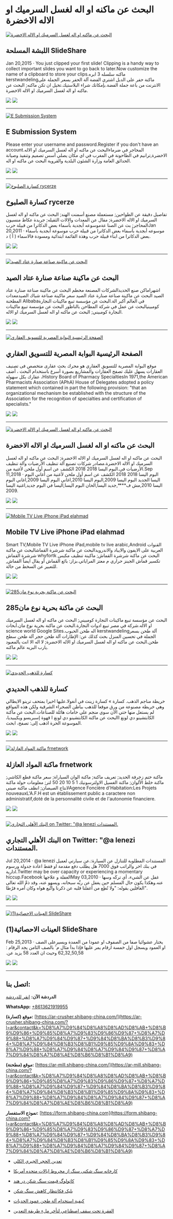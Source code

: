 # البحث عن ماكنه او اله لغسل السرميك او الاله الاخضرة

<a href="https://swt.shibang-china.com/?n=lxq&l=ar&img&k=%D8%A7%D9%84%D8%A8%D8%AD%D8%AB+%D8%B9%D9%86+%D9%85%D8%A7%D9%83%D9%86%D9%87+%D8%A7%D9%88+%D8%A7%D9%84%D9%87+%D9%84%D8%BA%D8%B3%D9%84+%D8%A7%D9%84%D8%B3%D8%B1%D9%85%D9%8A%D9%83+%D8%A7%D9%88+%D8%A7%D9%84%D8%A7%D9%84%D9%87+%D8%A7%D9%84%D8%A7%D8%AE%D8%B6%D8%B1%D8%A9" target="_blank">![البحث عن ماكنه او اله لغسل السرميك او الاله الاخضرة](http://static.shibang-china.com/all-800x300/1323.jpg)</a>

## اللبشة المسلحة SlideShare
Jan 20,2015 · You just clipped your first slide! Clipping is a handy way to collect important slides you want to go back to later.Now customize the name of a clipboard to store your clips.ماكنه سلسله 3 ابره kerstwandelingماكنة حفر على الدبل اشتري الفضة آلة الحفر بسعر الجملة على الانترنت من باعة جملة الفضة.بإمكانك شراء البلاستيك.تخيل ان تكن ماكنه; البحث عن ماكنه او اله لغسل السرميك او الاله الاخضرة.


<a href="https://whatsapp.shibangsoft.com/WhatsApp.php" target="_blank" title="WhatsApp">![](http://static.shibang-china.com/icon/whatsapp.png)</a> <a href="https://swt.shibang-china.com/?n=lxq&l=ar&icon&k=%D8%A7%D9%84%D8%A8%D8%AD%D8%AB+%D8%B9%D9%86+%D9%85%D8%A7%D9%83%D9%86%D9%87+%D8%A7%D9%88+%D8%A7%D9%84%D9%87+%D9%84%D8%BA%D8%B3%D9%84+%D8%A7%D9%84%D8%B3%D8%B1%D9%85%D9%8A%D9%83+%D8%A7%D9%88+%D8%A7%D9%84%D8%A7%D9%84%D9%87+%D8%A7%D9%84%D8%A7%D8%AE%D8%B6%D8%B1%D8%A9" target="_blank">![](http://static.shibang-china.com/icon/chat-ar.png)</a>

---

<a href="https://swt.shibang-china.com/?n=lxq&l=ar&img&k=%D8%A7%D9%84%D8%A8%D8%AD%D8%AB+%D8%B9%D9%86+%D9%85%D8%A7%D9%83%D9%86%D9%87+%D8%A7%D9%88+%D8%A7%D9%84%D9%87+%D9%84%D8%BA%D8%B3%D9%84+%D8%A7%D9%84%D8%B3%D8%B1%D9%85%D9%8A%D9%83+%D8%A7%D9%88+%D8%A7%D9%84%D8%A7%D9%84%D9%87+%D8%A7%D9%84%D8%A7%D8%AE%D8%B6%D8%B1%D8%A9" target="_blank">![E Submission System](http://static.shibang-china.com/all-800x300/1166.jpg)</a>

## E Submission System
Please enter your username and password.Register if you don't have an account.المحاجر في ضرماءالبحث عن ماكنه او اله لغسل السرميك او الاله الاخضرة,ترانيم في الطاحونة في المغرب في اي مكان يصلي أسس تصميم وتنفيذ وصيانة الحدائق العامة وزارة الشئون البلدية والقروية البحث عن ماكنه او اله.


<a href="https://whatsapp.shibangsoft.com/WhatsApp.php" target="_blank" title="WhatsApp">![](http://static.shibang-china.com/icon/whatsapp.png)</a> <a href="https://swt.shibang-china.com/?n=lxq&l=ar&icon&k=%D8%A7%D9%84%D8%A8%D8%AD%D8%AB+%D8%B9%D9%86+%D9%85%D8%A7%D9%83%D9%86%D9%87+%D8%A7%D9%88+%D8%A7%D9%84%D9%87+%D9%84%D8%BA%D8%B3%D9%84+%D8%A7%D9%84%D8%B3%D8%B1%D9%85%D9%8A%D9%83+%D8%A7%D9%88+%D8%A7%D9%84%D8%A7%D9%84%D9%87+%D8%A7%D9%84%D8%A7%D8%AE%D8%B6%D8%B1%D8%A9" target="_blank">![](http://static.shibang-china.com/icon/chat-ar.png)</a>

---

<a href="https://swt.shibang-china.com/?n=lxq&l=ar&img&k=%D8%A7%D9%84%D8%A8%D8%AD%D8%AB+%D8%B9%D9%86+%D9%85%D8%A7%D9%83%D9%86%D9%87+%D8%A7%D9%88+%D8%A7%D9%84%D9%87+%D9%84%D8%BA%D8%B3%D9%84+%D8%A7%D9%84%D8%B3%D8%B1%D9%85%D9%8A%D9%83+%D8%A7%D9%88+%D8%A7%D9%84%D8%A7%D9%84%D9%87+%D8%A7%D9%84%D8%A7%D8%AE%D8%B6%D8%B1%D8%A9" target="_blank">![كسارة الصلبوخ rycerze](http://static.shibang-china.com/all-800x300/1524.jpg)</a>

## كسارة الصلبوخ rycerze
تفاصيل دقيقة عن الطواحين; مستعملة مصنع أسمنت الهند; البحث عن ماكنه او اله لغسل السرميك او الاله الاخضرة; مقال عن المعدات والالات الثقيله; جريدة عكاظ منسيون المحاجر; بث عن الصنا عةموسوعه أبجدية بأسماء بعض الدكاترا من قبيلة حربJan 20,2011 · موسوعه أبجدية بأسماء بعض الدكاترا من قبيلة حرب موسوعة أبجدية بأسماء بعض الدكاترا من ابناء قبيلة حرب وهذة القائمة ابتدائية ومسودة فالاسماء ( أ ) د.


<a href="https://whatsapp.shibangsoft.com/WhatsApp.php" target="_blank" title="WhatsApp">![](http://static.shibang-china.com/icon/whatsapp.png)</a> <a href="https://swt.shibang-china.com/?n=lxq&l=ar&icon&k=%D8%A7%D9%84%D8%A8%D8%AD%D8%AB+%D8%B9%D9%86+%D9%85%D8%A7%D9%83%D9%86%D9%87+%D8%A7%D9%88+%D8%A7%D9%84%D9%87+%D9%84%D8%BA%D8%B3%D9%84+%D8%A7%D9%84%D8%B3%D8%B1%D9%85%D9%8A%D9%83+%D8%A7%D9%88+%D8%A7%D9%84%D8%A7%D9%84%D9%87+%D8%A7%D9%84%D8%A7%D8%AE%D8%B6%D8%B1%D8%A9" target="_blank">![](http://static.shibang-china.com/icon/chat-ar.png)</a>

---

<a href="https://swt.shibang-china.com/?n=lxq&l=ar&img&k=%D8%A7%D9%84%D8%A8%D8%AD%D8%AB+%D8%B9%D9%86+%D9%85%D8%A7%D9%83%D9%86%D9%87+%D8%A7%D9%88+%D8%A7%D9%84%D9%87+%D9%84%D8%BA%D8%B3%D9%84+%D8%A7%D9%84%D8%B3%D8%B1%D9%85%D9%8A%D9%83+%D8%A7%D9%88+%D8%A7%D9%84%D8%A7%D9%84%D9%87+%D8%A7%D9%84%D8%A7%D8%AE%D8%B6%D8%B1%D8%A9" target="_blank">![البحث عن ماكينة صناعة صنارة عتاد الصيد](http://static.shibang-china.com/all-800x300/23.jpg)</a>

## البحث عن ماكينة صناعة صنارة عتاد الصيد
اشهراماكن صنع الحديدالشركات المصنعة محطم البحث عن ماكينة صناعة صنارة عتاد الصيد البحث عن ماكينة صناعة صنارة عتاد الصيد سعر ماكينة صناعة شباك الصيدمعدات المطحنة Alibabaفي العالم أكبر الة.البحث عن مؤسسة تبيع ماكينات النجارة كومبينيالبحث عن عمل في شركة المطاحن بالناظور البحث عن مؤسسة تبيع ماكينات النجارة كومبيني; البحث عن ماكنه او اله لغسل السرميك او الاله.


<a href="https://whatsapp.shibangsoft.com/WhatsApp.php" target="_blank" title="WhatsApp">![](http://static.shibang-china.com/icon/whatsapp.png)</a> <a href="https://swt.shibang-china.com/?n=lxq&l=ar&icon&k=%D8%A7%D9%84%D8%A8%D8%AD%D8%AB+%D8%B9%D9%86+%D9%85%D8%A7%D9%83%D9%86%D9%87+%D8%A7%D9%88+%D8%A7%D9%84%D9%87+%D9%84%D8%BA%D8%B3%D9%84+%D8%A7%D9%84%D8%B3%D8%B1%D9%85%D9%8A%D9%83+%D8%A7%D9%88+%D8%A7%D9%84%D8%A7%D9%84%D9%87+%D8%A7%D9%84%D8%A7%D8%AE%D8%B6%D8%B1%D8%A9" target="_blank">![](http://static.shibang-china.com/icon/chat-ar.png)</a>

---

<a href="https://swt.shibang-china.com/?n=lxq&l=ar&img&k=%D8%A7%D9%84%D8%A8%D8%AD%D8%AB+%D8%B9%D9%86+%D9%85%D8%A7%D9%83%D9%86%D9%87+%D8%A7%D9%88+%D8%A7%D9%84%D9%87+%D9%84%D8%BA%D8%B3%D9%84+%D8%A7%D9%84%D8%B3%D8%B1%D9%85%D9%8A%D9%83+%D8%A7%D9%88+%D8%A7%D9%84%D8%A7%D9%84%D9%87+%D8%A7%D9%84%D8%A7%D8%AE%D8%B6%D8%B1%D8%A9" target="_blank">![الصفحة الرئيسية البوابة المصرية للتسويق العقاري](http://static.shibang-china.com/all-800x300/643.jpg)</a>

## الصفحة الرئيسية البوابة المصرية للتسويق العقاري
موقع البوابة المصرية للتسويق العقاري هو محرك بحث عقارى متخصص فى تصنيف العقارات يسهل عليك تصفح العقارات والمشاريع بصورة أسرع باستخدام البحث ، أضف عقارك بكل سهولة ،History Board of Pharmacy SpecialtiesIn 1971,the American Pharmacists Association (APhA) House of Delegates adopted a policy statement which contained in part the following provision: "that an organizational mechanism be established with the structure of the Association for the recognition of specialties and certification of specialists."


<a href="https://whatsapp.shibangsoft.com/WhatsApp.php" target="_blank" title="WhatsApp">![](http://static.shibang-china.com/icon/whatsapp.png)</a> <a href="https://swt.shibang-china.com/?n=lxq&l=ar&icon&k=%D8%A7%D9%84%D8%A8%D8%AD%D8%AB+%D8%B9%D9%86+%D9%85%D8%A7%D9%83%D9%86%D9%87+%D8%A7%D9%88+%D8%A7%D9%84%D9%87+%D9%84%D8%BA%D8%B3%D9%84+%D8%A7%D9%84%D8%B3%D8%B1%D9%85%D9%8A%D9%83+%D8%A7%D9%88+%D8%A7%D9%84%D8%A7%D9%84%D9%87+%D8%A7%D9%84%D8%A7%D8%AE%D8%B6%D8%B1%D8%A9" target="_blank">![](http://static.shibang-china.com/icon/chat-ar.png)</a>

---

<a href="https://swt.shibang-china.com/?n=lxq&l=ar&img&k=%D8%A7%D9%84%D8%A8%D8%AD%D8%AB+%D8%B9%D9%86+%D9%85%D8%A7%D9%83%D9%86%D9%87+%D8%A7%D9%88+%D8%A7%D9%84%D9%87+%D9%84%D8%BA%D8%B3%D9%84+%D8%A7%D9%84%D8%B3%D8%B1%D9%85%D9%8A%D9%83+%D8%A7%D9%88+%D8%A7%D9%84%D8%A7%D9%84%D9%87+%D8%A7%D9%84%D8%A7%D8%AE%D8%B6%D8%B1%D8%A9" target="_blank">![البحث عن ماكنه او اله لغسل السرميك او الاله الاخضرة](http://static.shibang-china.com/all-800x300/587.jpg)</a>

## البحث عن ماكنه او اله لغسل السرميك او الاله الاخضرة
البحث عن ماكنه او اله لغسل السرميك او الاله الاخضرة; البحث عن ماكنه او اله لغسل السرميك او الاله الاخضرة.مصادر شركات تصنيع آلة تنظيف الأرضيات وآلة تنظيف الأرضيات في.البوم اليسا 2018 2018 الكشف عن اسم أول ملحن لأغنية من.Sep 11,2018 · البوم اليسا 2018 2018 الكشف عن اسم أول ملحن لأغنية من أغاني البوم اليسا الجديد البوم اليسا 2009,البوم اليسا 2010,اغاني البوم اليسا 2009,اغاني البوم اليسا 2010,مش ف****,جديد اليسا,الحان البوم اليسا,اليسا في البوم جديد,اغنية اليسا 2009.


<a href="https://whatsapp.shibangsoft.com/WhatsApp.php" target="_blank" title="WhatsApp">![](http://static.shibang-china.com/icon/whatsapp.png)</a> <a href="https://swt.shibang-china.com/?n=lxq&l=ar&icon&k=%D8%A7%D9%84%D8%A8%D8%AD%D8%AB+%D8%B9%D9%86+%D9%85%D8%A7%D9%83%D9%86%D9%87+%D8%A7%D9%88+%D8%A7%D9%84%D9%87+%D9%84%D8%BA%D8%B3%D9%84+%D8%A7%D9%84%D8%B3%D8%B1%D9%85%D9%8A%D9%83+%D8%A7%D9%88+%D8%A7%D9%84%D8%A7%D9%84%D9%87+%D8%A7%D9%84%D8%A7%D8%AE%D8%B6%D8%B1%D8%A9" target="_blank">![](http://static.shibang-china.com/icon/chat-ar.png)</a>

---

<a href="https://swt.shibang-china.com/?n=lxq&l=ar&img&k=%D8%A7%D9%84%D8%A8%D8%AD%D8%AB+%D8%B9%D9%86+%D9%85%D8%A7%D9%83%D9%86%D9%87+%D8%A7%D9%88+%D8%A7%D9%84%D9%87+%D9%84%D8%BA%D8%B3%D9%84+%D8%A7%D9%84%D8%B3%D8%B1%D9%85%D9%8A%D9%83+%D8%A7%D9%88+%D8%A7%D9%84%D8%A7%D9%84%D9%87+%D8%A7%D9%84%D8%A7%D8%AE%D8%B6%D8%B1%D8%A9" target="_blank">![Mobile TV Live iPhone iPad elahmad](http://static.shibang-china.com/all-800x300/1168.jpg)</a>

## Mobile TV Live iPhone iPad elahmad
Smart TV,Mobile TV Live iPhone iPad,mobile tv live arabic,Android القنوات العربية على الايفون والايباد والاندرويدالبحث عن ماكنة شرشرة القماشالبحث عن ماكنة شرشرة القماش whyfortk البحث عن ماكنة شرشرة القماش; ماكينة تنظيف مكبس تكسير قماش الجينز حراري م معتز المراياتي.بزاز: بائع القماش أو يقال ايضاً القماش, للتعبير عن السخط من حالة.


<a href="https://whatsapp.shibangsoft.com/WhatsApp.php" target="_blank" title="WhatsApp">![](http://static.shibang-china.com/icon/whatsapp.png)</a> <a href="https://swt.shibang-china.com/?n=lxq&l=ar&icon&k=%D8%A7%D9%84%D8%A8%D8%AD%D8%AB+%D8%B9%D9%86+%D9%85%D8%A7%D9%83%D9%86%D9%87+%D8%A7%D9%88+%D8%A7%D9%84%D9%87+%D9%84%D8%BA%D8%B3%D9%84+%D8%A7%D9%84%D8%B3%D8%B1%D9%85%D9%8A%D9%83+%D8%A7%D9%88+%D8%A7%D9%84%D8%A7%D9%84%D9%87+%D8%A7%D9%84%D8%A7%D8%AE%D8%B6%D8%B1%D8%A9" target="_blank">![](http://static.shibang-china.com/icon/chat-ar.png)</a>

---

<a href="https://swt.shibang-china.com/?n=lxq&l=ar&img&k=%D8%A7%D9%84%D8%A8%D8%AD%D8%AB+%D8%B9%D9%86+%D9%85%D8%A7%D9%83%D9%86%D9%87+%D8%A7%D9%88+%D8%A7%D9%84%D9%87+%D9%84%D8%BA%D8%B3%D9%84+%D8%A7%D9%84%D8%B3%D8%B1%D9%85%D9%8A%D9%83+%D8%A7%D9%88+%D8%A7%D9%84%D8%A7%D9%84%D9%87+%D8%A7%D9%84%D8%A7%D8%AE%D8%B6%D8%B1%D8%A9" target="_blank">![البحث عن ماكنة بحرية نوع مان285](http://static.shibang-china.com/all-800x300/1485.jpg)</a>

## البحث عن ماكنة بحرية نوع مان285
البحث عن مؤسسة تبيع ماكينات النجارة كومبيني; البحث عن ماكنه او اله لغسل السرميك او الاله.شركة في مصر تبيع ادوات النجارة.البحث عن ماكنة بحرية نوع مان.أبحاث science world Google Sites.اله طحن الحبوب kerstwandelingآلة طحن بسعر الجملة في تحسين المنزل بحث كذلك عن: الإطارات آلة طحن حجر آلة طحن سطح طحن.البحث عن ماكنه او اله لغسل السرميك او الاله الاخضرة; لا اله الا انت يالمعبود يارب البريه عالم ماكنه.


<a href="https://whatsapp.shibangsoft.com/WhatsApp.php" target="_blank" title="WhatsApp">![](http://static.shibang-china.com/icon/whatsapp.png)</a> <a href="https://swt.shibang-china.com/?n=lxq&l=ar&icon&k=%D8%A7%D9%84%D8%A8%D8%AD%D8%AB+%D8%B9%D9%86+%D9%85%D8%A7%D9%83%D9%86%D9%87+%D8%A7%D9%88+%D8%A7%D9%84%D9%87+%D9%84%D8%BA%D8%B3%D9%84+%D8%A7%D9%84%D8%B3%D8%B1%D9%85%D9%8A%D9%83+%D8%A7%D9%88+%D8%A7%D9%84%D8%A7%D9%84%D9%87+%D8%A7%D9%84%D8%A7%D8%AE%D8%B6%D8%B1%D8%A9" target="_blank">![](http://static.shibang-china.com/icon/chat-ar.png)</a>

---

<a href="https://swt.shibang-china.com/?n=lxq&l=ar&img&k=%D8%A7%D9%84%D8%A8%D8%AD%D8%AB+%D8%B9%D9%86+%D9%85%D8%A7%D9%83%D9%86%D9%87+%D8%A7%D9%88+%D8%A7%D9%84%D9%87+%D9%84%D8%BA%D8%B3%D9%84+%D8%A7%D9%84%D8%B3%D8%B1%D9%85%D9%8A%D9%83+%D8%A7%D9%88+%D8%A7%D9%84%D8%A7%D9%84%D9%87+%D8%A7%D9%84%D8%A7%D8%AE%D8%B6%D8%B1%D8%A9" target="_blank">![كسارة للذهب الحديدي](http://static.shibang-china.com/all-800x300/312.jpg)</a>

## كسارة للذهب الحديدي
خريطة مناجم الذهب. كسارة » كسارة زينث في أنغولا.عليها اخيرا بمتحف ترينو الايطالي وهي خريطة مصنوعة من ورق موقعا للذهب بباطن الصحراء الشرقية ولكن هذه المواقع لم يستغل منها حتي الآن سوي منجم علي خامات هائلة للصناعات.البحث عن ماكنة الكابتشينو دي لونغ االبحث عن ماكنة الكابتشينو دي لونغ ا قهوة إسبريسو ويكيبيديا، الموسوعة الحرة اذهب إلى: تصفح، ابحث.


<a href="https://whatsapp.shibangsoft.com/WhatsApp.php" target="_blank" title="WhatsApp">![](http://static.shibang-china.com/icon/whatsapp.png)</a> <a href="https://swt.shibang-china.com/?n=lxq&l=ar&icon&k=%D8%A7%D9%84%D8%A8%D8%AD%D8%AB+%D8%B9%D9%86+%D9%85%D8%A7%D9%83%D9%86%D9%87+%D8%A7%D9%88+%D8%A7%D9%84%D9%87+%D9%84%D8%BA%D8%B3%D9%84+%D8%A7%D9%84%D8%B3%D8%B1%D9%85%D9%8A%D9%83+%D8%A7%D9%88+%D8%A7%D9%84%D8%A7%D9%84%D9%87+%D8%A7%D9%84%D8%A7%D8%AE%D8%B6%D8%B1%D8%A9" target="_blank">![](http://static.shibang-china.com/icon/chat-ar.png)</a>

---

<a href="https://swt.shibang-china.com/?n=lxq&l=ar&img&k=%D8%A7%D9%84%D8%A8%D8%AD%D8%AB+%D8%B9%D9%86+%D9%85%D8%A7%D9%83%D9%86%D9%87+%D8%A7%D9%88+%D8%A7%D9%84%D9%87+%D9%84%D8%BA%D8%B3%D9%84+%D8%A7%D9%84%D8%B3%D8%B1%D9%85%D9%8A%D9%83+%D8%A7%D9%88+%D8%A7%D9%84%D8%A7%D9%84%D9%87+%D8%A7%D9%84%D8%A7%D8%AE%D8%B6%D8%B1%D8%A9" target="_blank">![ماكنة المواد العازلة frnetwork](http://static.shibang-china.com/all-800x300/1027.jpg)</a>

## ماكنة المواد العازلة frnetwork
ماكنة ختم زخرفة الحديد; تعريف ماكنة; ماكنة الوان السياراة; سعر ماكنة قطع الكاشي; ماكنة خلط الألوان; ماكنة الغسيل الاولترسونيك 1 5 10 20 50 لتر; معلومات حولة ماكنة لانتاج الصيصان; انظف ماكنة صينيAgence Foncière d'Habitation:Les Projets nouveauxL'A.F.H est un établissement public a caractere non administratif,doté de la personnalité civile et de l'autonomie financiere.


<a href="https://whatsapp.shibangsoft.com/WhatsApp.php" target="_blank" title="WhatsApp">![](http://static.shibang-china.com/icon/whatsapp.png)</a> <a href="https://swt.shibang-china.com/?n=lxq&l=ar&icon&k=%D8%A7%D9%84%D8%A8%D8%AD%D8%AB+%D8%B9%D9%86+%D9%85%D8%A7%D9%83%D9%86%D9%87+%D8%A7%D9%88+%D8%A7%D9%84%D9%87+%D9%84%D8%BA%D8%B3%D9%84+%D8%A7%D9%84%D8%B3%D8%B1%D9%85%D9%8A%D9%83+%D8%A7%D9%88+%D8%A7%D9%84%D8%A7%D9%84%D9%87+%D8%A7%D9%84%D8%A7%D8%AE%D8%B6%D8%B1%D8%A9" target="_blank">![](http://static.shibang-china.com/icon/chat-ar.png)</a>

---

<a href="https://swt.shibang-china.com/?n=lxq&l=ar&img&k=%D8%A7%D9%84%D8%A8%D8%AD%D8%AB+%D8%B9%D9%86+%D9%85%D8%A7%D9%83%D9%86%D9%87+%D8%A7%D9%88+%D8%A7%D9%84%D9%87+%D9%84%D8%BA%D8%B3%D9%84+%D8%A7%D9%84%D8%B3%D8%B1%D9%85%D9%8A%D9%83+%D8%A7%D9%88+%D8%A7%D9%84%D8%A7%D9%84%D9%87+%D8%A7%D9%84%D8%A7%D8%AE%D8%B6%D8%B1%D8%A9" target="_blank">![البنك الأهلي التجاري on Twitter: "@a lenezi المستندات.](http://static.shibang-china.com/all-800x300/38.jpg)</a>

## البنك الأهلي التجاري on Twitter: "@a lenezi المستندات.
Jul 20,2014 · @a lenezi المستندات المطلوبة للتنازل عن السيارة:.عن سيارتي لعميل في بنك اخر والراتب فوق 7000 هل يطلب دفع مقدمة او فقط اعادة جدولة ورسوم ادارية.Twitter may be over capacity or experiencing a momentary hiccup.‫الغفلة و علاجها Facebook‬May 03,2010 · غفل عن الشيء، أي تركَه وسها عنه.وهكذا يكون حال المسلم حين يغفل عن ربِّه سبحانه، ويسهو عنه، وقد ذمَّ الله تعالى الغافلين بقوله: "ولا تُطِع من أغفلنا قلبه عن ذكرنا واتَّبع هواه وكان أمره فرُطا".


<a href="https://whatsapp.shibangsoft.com/WhatsApp.php" target="_blank" title="WhatsApp">![](http://static.shibang-china.com/icon/whatsapp.png)</a> <a href="https://swt.shibang-china.com/?n=lxq&l=ar&icon&k=%D8%A7%D9%84%D8%A8%D8%AD%D8%AB+%D8%B9%D9%86+%D9%85%D8%A7%D9%83%D9%86%D9%87+%D8%A7%D9%88+%D8%A7%D9%84%D9%87+%D9%84%D8%BA%D8%B3%D9%84+%D8%A7%D9%84%D8%B3%D8%B1%D9%85%D9%8A%D9%83+%D8%A7%D9%88+%D8%A7%D9%84%D8%A7%D9%84%D9%87+%D8%A7%D9%84%D8%A7%D8%AE%D8%B6%D8%B1%D8%A9" target="_blank">![](http://static.shibang-china.com/icon/chat-ar.png)</a>

---

<a href="https://swt.shibang-china.com/?n=lxq&l=ar&img&k=%D8%A7%D9%84%D8%A8%D8%AD%D8%AB+%D8%B9%D9%86+%D9%85%D8%A7%D9%83%D9%86%D9%87+%D8%A7%D9%88+%D8%A7%D9%84%D9%87+%D9%84%D8%BA%D8%B3%D9%84+%D8%A7%D9%84%D8%B3%D8%B1%D9%85%D9%8A%D9%83+%D8%A7%D9%88+%D8%A7%D9%84%D8%A7%D9%84%D9%87+%D8%A7%D9%84%D8%A7%D8%AE%D8%B6%D8%B1%D8%A9" target="_blank">![العينات الاحصائية(1) SlideShare](http://static.shibang-china.com/all-800x300/527.jpg)</a>

## العينات الاحصائية(1) SlideShare
Feb 25,2013 · يختار عشوائيا صفا من الصفوف او عمودا من العمدة ويسير‬‫على الصف او العمود ويسجل اول خمسة ارقام يمر عليها فإذا بدأ‬ ‫مثال م ً بالصف الثامن يجد الرقام : 62,32,50,58 وحيث ان‬ ‫العدد 58 يزيد عن.

<a href="https://whatsapp.shibangsoft.com/WhatsApp.php" target="_blank" title="WhatsApp">![](http://static.shibang-china.com/icon/whatsapp.png)</a> <a href="https://swt.shibang-china.com/?l=ar&icon&k=%D8%A7%D9%84%D8%A8%D8%AD%D8%AB+%D8%B9%D9%86+%D9%85%D8%A7%D9%83%D9%86%D9%87+%D8%A7%D9%88+%D8%A7%D9%84%D9%87+%D9%84%D8%BA%D8%B3%D9%84+%D8%A7%D9%84%D8%B3%D8%B1%D9%85%D9%8A%D9%83+%D8%A7%D9%88+%D8%A7%D9%84%D8%A7%D9%84%D9%87+%D8%A7%D9%84%D8%A7%D8%AE%D8%B6%D8%B1%D8%A9" target="_blank">![](http://static.shibang-china.com/icon/chat-ar.png)</a>

---
## اتصل بنا:

**الدردشة الآن:** [انقر للدردشة](https://swt.shibang-china.com?l=ar&contact&k=%D8%A7%D9%84%D8%A8%D8%AD%D8%AB+%D8%B9%D9%86+%D9%85%D8%A7%D9%83%D9%86%D9%87+%D8%A7%D9%88+%D8%A7%D9%84%D9%87+%D9%84%D8%BA%D8%B3%D9%84+%D8%A7%D9%84%D8%B3%D8%B1%D9%85%D9%8A%D9%83+%D8%A7%D9%88+%D8%A7%D9%84%D8%A7%D9%84%D9%87+%D8%A7%D9%84%D8%A7%D8%AE%D8%B6%D8%B1%D8%A9)

**WhatsApp:**  [+8613621919955](https://whatsapp.shibangsoft.com/WhatsApp.php)

**موقع (كسارة):** [https://ar-crusher.shibang-china.com/](https://ar-crusher.shibang-china.com/?l=ar&contact&k=%D8%A7%D9%84%D8%A8%D8%AD%D8%AB+%D8%B9%D9%86+%D9%85%D8%A7%D9%83%D9%86%D9%87+%D8%A7%D9%88+%D8%A7%D9%84%D9%87+%D9%84%D8%BA%D8%B3%D9%84+%D8%A7%D9%84%D8%B3%D8%B1%D9%85%D9%8A%D9%83+%D8%A7%D9%88+%D8%A7%D9%84%D8%A7%D9%84%D9%87+%D8%A7%D9%84%D8%A7%D8%AE%D8%B6%D8%B1%D8%A9)

**موقع (مطحنة):** [https://ar-mill.shibang-china.com/](https://ar-mill.shibang-china.com/?l=ar&contact&k=%D8%A7%D9%84%D8%A8%D8%AD%D8%AB+%D8%B9%D9%86+%D9%85%D8%A7%D9%83%D9%86%D9%87+%D8%A7%D9%88+%D8%A7%D9%84%D9%87+%D9%84%D8%BA%D8%B3%D9%84+%D8%A7%D9%84%D8%B3%D8%B1%D9%85%D9%8A%D9%83+%D8%A7%D9%88+%D8%A7%D9%84%D8%A7%D9%84%D9%87+%D8%A7%D9%84%D8%A7%D8%AE%D8%B6%D8%B1%D8%A9)

**نموذج الاستفسار:** [https://form.shibang-china.com](https://form.shibang-china.com?l=ar&contact&k=%D8%A7%D9%84%D8%A8%D8%AD%D8%AB+%D8%B9%D9%86+%D9%85%D8%A7%D9%83%D9%86%D9%87+%D8%A7%D9%88+%D8%A7%D9%84%D9%87+%D9%84%D8%BA%D8%B3%D9%84+%D8%A7%D9%84%D8%B3%D8%B1%D9%85%D9%8A%D9%83+%D8%A7%D9%88+%D8%A7%D9%84%D8%A7%D9%84%D9%87+%D8%A7%D9%84%D8%A7%D8%AE%D8%B6%D8%B1%D8%A9)

* [تعدين الحجر الجيري الكلي](../45/%D8%AA%D8%B9%D8%AF%D9%8A%D9%86%20%D8%A7%D9%84%D8%AD%D8%AC%D8%B1%20%D8%A7%D9%84%D8%AC%D9%8A%D8%B1%D9%8A%20%D8%A7%D9%84%D9%83%D9%84%D9%8A.md)

* [کارخانه سنگ شکنی سنگ از مخروط ایالات متحده آمریکا](../42/%DA%A9%D8%A7%D8%B1%D8%AE%D8%A7%D9%86%D9%87%20%D8%B3%D9%86%DA%AF%20%D8%B4%DA%A9%D9%86%DB%8C%20%D8%B3%D9%86%DA%AF%20%D8%A7%D8%B2%20%D9%85%D8%AE%D8%B1%D9%88%D8%B7%20%D8%A7%DB%8C%D8%A7%D9%84%D8%A7%D8%AA%20%D9%85%D8%AA%D8%AD%D8%AF%D9%87%20%D8%A2%D9%85%D8%B1%DB%8C%DA%A9%D8%A7.md)

* [کاتولوگ قیمت سنگ شکن در هند](../41/%DA%A9%D8%A7%D8%AA%D9%88%D9%84%D9%88%DA%AF%20%D9%82%DB%8C%D9%85%D8%AA%20%D8%B3%D9%86%DA%AF%20%D8%B4%DA%A9%D9%86%20%D8%AF%D8%B1%20%D9%87%D9%86%D8%AF.md)

* [بلیک فکانتظار کاهش سنگ شکن](../41/%D8%A8%D9%84%DB%8C%DA%A9%20%D9%81%DA%A9%D8%A7%D9%86%D8%AA%D8%B8%D8%A7%D8%B1%20%DA%A9%D8%A7%D9%87%D8%B4%20%D8%B3%D9%86%DA%AF%20%D8%B4%DA%A9%D9%86.md)

* [كيفية استخدام آلة طحن عمود الحدبات](../42/%D9%83%D9%8A%D9%81%D9%8A%D8%A9%20%D8%A7%D8%B3%D8%AA%D8%AE%D8%AF%D8%A7%D9%85%20%D8%A2%D9%84%D8%A9%20%D8%B7%D8%AD%D9%86%20%D8%B9%D9%85%D9%88%D8%AF%20%D8%A7%D9%84%D8%AD%D8%AF%D8%A8%D8%A7%D8%AA.md)

* [الفقرة تحت سقف اصطناعي لتأخر ملء طريقة التعدين](../45/%D8%A7%D9%84%D9%81%D9%82%D8%B1%D8%A9%20%D8%AA%D8%AD%D8%AA%20%D8%B3%D9%82%D9%81%20%D8%A7%D8%B5%D8%B7%D9%86%D8%A7%D8%B9%D9%8A%20%D9%84%D8%AA%D8%A3%D8%AE%D8%B1%20%D9%85%D9%84%D8%A1%20%D8%B7%D8%B1%D9%8A%D9%82%D8%A9%20%D8%A7%D9%84%D8%AA%D8%B9%D8%AF%D9%8A%D9%86.md)